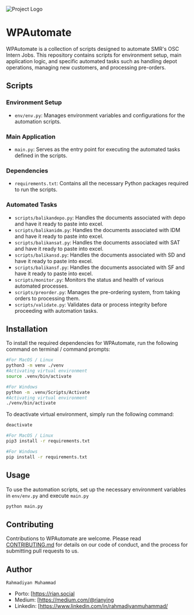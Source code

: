 ![Project Logo](https://manggalla.com/beta/wp-content/uploads/2023/02/Logo-SMR-1.png)
# WPAutomate

WPAutomate is a collection of scripts designed to automate SMR's OSC Intern Jobs. This repository contains scripts for environment setup, main application logic, and specific automated tasks such as handling depot operations, managing new customers, and processing pre-orders.

## Scripts

### Environment Setup
- `env/env.py`: Manages environment variables and configurations for the automation scripts.

### Main Application
- `main.py`: Serves as the entry point for executing the automated tasks defined in the scripts.

### Dependencies
- `requirements.txt`: Contains all the necessary Python packages required to run the scripts.

### Automated Tasks
- `scripts/balikandepo.py`: Handles the documents associated with depo and have it ready to paste into excel.
- `scripts/balikanidm.py`: Handles the documents associated with IDM and have it ready to paste into excel.
- `scripts/balikansat.py`: Handles the documents associated with SAT and have it ready to paste into excel.
- `scripts/balikansd.py`: Handles the documents associated with SD and have it ready to paste into excel.
- `scripts/balikansf.py`: Handles the documents associated with SF and have it ready to paste into excel.
- `scripts/monitor.py`: Monitors the status and health of various automated processes.
- `scripts/preorder.py`: Manages the pre-ordering system, from taking orders to processing them.
- `scripts/validate.py`: Validates data or process integrity before proceeding with automation tasks.

## Installation

To install the required dependencies for WPAutomate, run the following command on terminal / command prompts:

```bash
#For MacOS / Linux
python3 -m venv ./venv
#Activating virtual environment
source .venv/bin/activate

#For Windows
python -m .venv/Scripts/Activate
#Activating virtual environment
./venv/bin/activate
```

To deactivate virtual environment, simply run the following command:
```bash
deactivate
```

```bash
#For MacOS / Linux
pip3 install -r requirements.txt

#For Windows
pip install -r requirements.txt
```

## Usage

To use the automation scripts, set up the necessary environment variables in `env/env.py` and execute `main.py`

```bash
python main.py
```

## Contributing

Contributions to WPAutomate are welcome. Please read [CONTRIBUTING.md](CONTRIBUTING.md) for details on our code of conduct, and the process for submitting pull requests to us.

## Author

`Rahmadiyan Muhammad`

- Porto: [https://rian.social
- Medium: [https://medium.com/@rianying
- Linkedin: [https://www.linkedin.com/in/rahmadiyanmuhammad/

